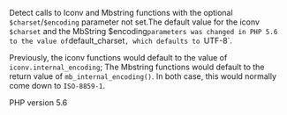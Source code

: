 Detect calls to Iconv and Mbstring functions with the optional `$charset`/`$encoding` parameter not set.The default value for the iconv `$charset` and the MbString  $encoding` parameters was changed
in PHP 5.6 to the value of `default_charset`, which defaults to `UTF-8`.

Previously, the iconv functions would default to the value of `iconv.internal_encoding`;
The Mbstring functions would default to the return value of `mb_internal_encoding()`.
In both case, this would normally come down to `ISO-8859-1`.

PHP version 5.6